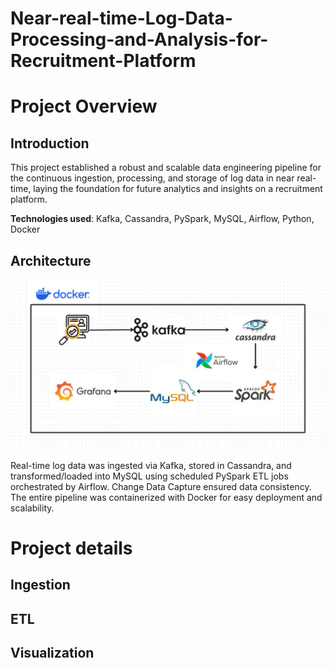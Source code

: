 # Near-real-time-Log-Data-Processing-and-Analysis-for-Recruitment-Platform

# Project Overview
## Introduction
This project established a robust and scalable data engineering pipeline for the continuous ingestion, processing, and storage of log data in near real-time, laying the foundation for future analytics and insights on a recruitment platform.

**Technologies used**: Kafka, Cassandra, PySpark, MySQL, Airflow, Python, Docker

## Architecture
![project-pipeline](https://github.com/hien2706/Near-real-time-Log-Data-Processing-and-Analysis-for-Recruitment-Platform/blob/main/images/pipeline-architecture.jpg)

Real-time log data was ingested via Kafka, stored in Cassandra, and transformed/loaded into MySQL using scheduled PySpark ETL jobs orchestrated by Airflow. Change Data Capture ensured data consistency. The entire pipeline was containerized with Docker for easy deployment and scalability.

# Project details
## Ingestion
## ETL
## Visualization
